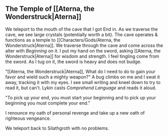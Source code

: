 ## The Temple of [[Aterna, the Wonderstruck|Aterna]]
We teleport to the mouth of the cave that I got End in. As we traverse the cave, we see large crystals (potentially worth a bit). The cave operates & functions as a temple to [[Characters/Gods/Aterna, the Wonderstruck|Aterna]]. We traverse through the cave and come across the alter with _Beginning_ on it. I put my hand on the sword, asking [[Aterna, the Wonderstruck|Aterna]] for wisdom and strength. I feel tingling come from the sword. As I tug on it, the sword is heavy and does not budge. 

"[[Aterna, the Wonderstruck|Aterna]], What do I need to do to gain your favor and wield such a mighty weapon?" A bug climbs on me and I swat it away, tracking it with my eyes. I see small writing and kneel down to try to read it, but can't. Lykin casts _Comprehend Language_ and reads it aloud. 

"To pick up your end, you must start your beginning and to pick up your beginning you must complete your end."

I renounce my oath of personal revenge and take up a new oath of righteous vengeance. 

We teleport back to Silathgroth with no problems.